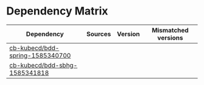 # Dependency Matrix

Dependency | Sources | Version | Mismatched versions
---------- | ------- | ------- | -------------------
[cb-kubecd/bdd-spring-1585340700](https://github.com/cb-kubecd/bdd-spring-1585340700.git) |  | []() | 
[cb-kubecd/bdd-sbhg-1585341818](https://github.com/cb-kubecd/bdd-sbhg-1585341818.git) |  | []() | 
